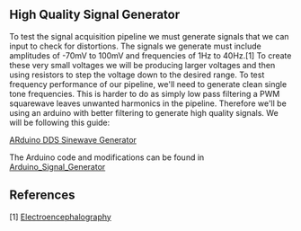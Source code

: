 ## High Quality Signal Generator
To test the signal acquisition pipeline we must generate signals that we can input to check for distortions. The signals we generate must include amplitudes of -70mV to 100mV and frequencies of 1Hz to 40Hz.[1]
To create these very small voltages we will be producing larger voltages and then using resistors to step the voltage down to the desired range. To test frequency performance of our pipeline, we'll need to generate clean single tone frequencies. This is harder to do as simply low pass filtering a PWM squarewave leaves unwanted harmonics in the pipeline. Therefore we'll be using an arduino with better filtering to generate high quality signals. We will be following this guide:

[ARduino DDS Sinewave Generator](http://interface.khm.de/index.php/lab/interfaces-advanced/arduino-dds-sinewave-generator/)

The Arduino code and modifications can be found in  [Arduino_Signal_Generator](./SignalGenerator/Arduino_Signal_Generator)

## References
[1] [Electroencephalography](http://www.bem.fi/book/13/13.htm)
